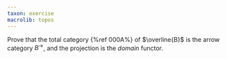 ```yaml
---
taxon: exercise
macrolib: topos
---
```


Prove that the total category {%ref 000A%} of $\overline{B}$ is the
arrow category $B^{\to}$, and the projection is the *domain* functor.
